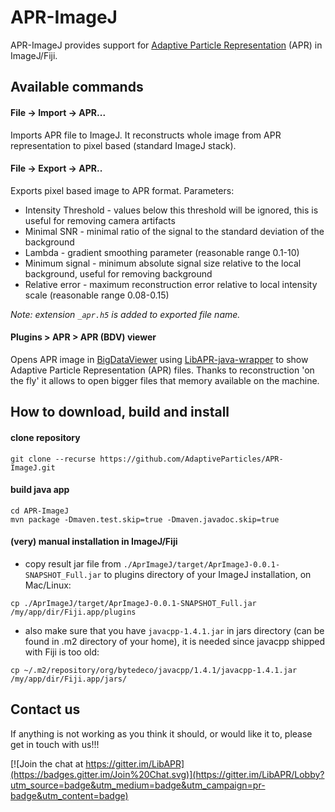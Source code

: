 # APR-ImageJ
APR-ImageJ provides support for [Adaptive Particle Representation](https://github.com/AdaptiveParticles/LibAPR) (APR) in ImageJ/Fiji.

## Available commands
#### File -> Import -> APR...
Imports APR file to ImageJ. It reconstructs whole image from APR representation to pixel based (standard ImageJ stack).
 
#### File -> Export -> APR..
Exports pixel based image to APR format. 
Parameters:
- Intensity Threshold - values below this threshold will be ignored, this is useful for removing camera artifacts
- Minimal SNR - minimal ratio of the signal to the standard deviation of the background
- Lambda - gradient smoothing parameter (reasonable range 0.1-10)
- Minimum signal - minimum absolute signal size relative to the local background, useful for removing background 
- Relative error - maximum reconstruction error relative to local intensity scale (reasonable range 0.08-0.15)

*Note: extension ```_apr.h5``` is added to exported file name.*

#### Plugins > APR > APR (BDV) viewer
Opens APR image in [BigDataViewer](https://github.com/bigdataviewer/bigdataviewer-vistools) using [LibAPR-java-wrapper](https://github.com/krzysg/LibAPR-java-wrapper) to show Adaptive Particle Representation (APR) files. Thanks to reconstruction 'on the fly' it allows to open bigger files that memory available on the machine.

## How to download, build and install
#### clone repository
```
git clone --recurse https://github.com/AdaptiveParticles/APR-ImageJ.git
```
#### build java app
```
cd APR-ImageJ
mvn package -Dmaven.test.skip=true -Dmaven.javadoc.skip=true
```
#### (very) manual installation in ImageJ/Fiji
- copy result jar file from ```./AprImageJ/target/AprImageJ-0.0.1-SNAPSHOT_Full.jar``` 
   to plugins directory of your ImageJ installation, on Mac/Linux:
```
cp ./AprImageJ/target/AprImageJ-0.0.1-SNAPSHOT_Full.jar   /my/app/dir/Fiji.app/plugins
```
- also make sure that you have ```javacpp-1.4.1.jar``` in jars directory (can be found in .m2 directory of your home),
   it is needed since javacpp shipped with Fiji is too old:
```
cp ~/.m2/repository/org/bytedeco/javacpp/1.4.1/javacpp-1.4.1.jar /my/app/dir/Fiji.app/jars/
```

## Contact us

If anything is not working as you think it should, or would like it to, please get in touch with us!!!

[![Join the chat at https://gitter.im/LibAPR](https://badges.gitter.im/Join%20Chat.svg)](https://gitter.im/LibAPR/Lobby?utm_source=badge&utm_medium=badge&utm_campaign=pr-badge&utm_content=badge)
